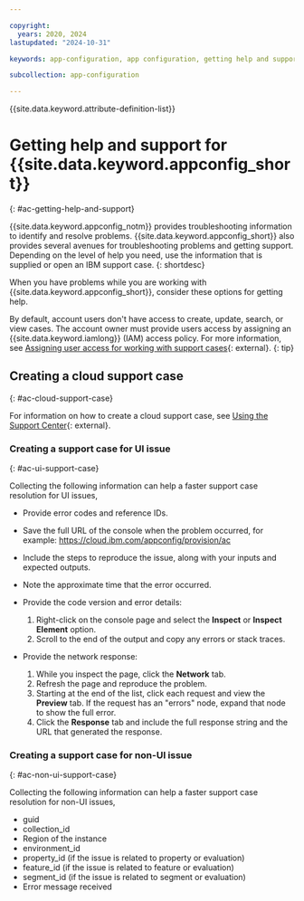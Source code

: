 ```yaml
---

copyright:
  years: 2020, 2024
lastupdated: "2024-10-31"

keywords: app-configuration, app configuration, getting help and support

subcollection: app-configuration

---
```


{{site.data.keyword.attribute-definition-list}}

# Getting help and support for {{site.data.keyword.appconfig_short}}
{: #ac-getting-help-and-support}

{{site.data.keyword.appconfig_notm}} provides troubleshooting information to identify and resolve problems. {{site.data.keyword.appconfig_short}} also provides several avenues for troubleshooting problems and getting support. Depending on the level of help you need, use the information that is supplied or open an IBM support case.
{: shortdesc}

When you have problems while you are working with {{site.data.keyword.appconfig_short}}, consider these options for getting help.

By default, account users don't have access to create, update, search, or view cases. The account owner must provide users access by assigning an {{site.data.keyword.iamlong}} (IAM) access policy. For more information, see [Assigning user access for working with support cases](/docs/account?topic=account-access-cases){: external}.
{: tip}

## Creating a cloud support case
{: #ac-cloud-support-case}

For information on how to create a cloud support case, see [Using the Support Center](/docs/account?topic=account-using-avatar){: external}.

### Creating a support case for UI issue
{: #ac-ui-support-case}

Collecting the following information can help a faster support case resolution for UI issues,

- Provide error codes and reference IDs.
- Save the full URL of the console when the problem occurred, for example: https://cloud.ibm.com/appconfig/provision/ac
- Include the steps to reproduce the issue, along with your inputs and expected outputs.
- Note the approximate time that the error occurred.

- Provide the code version and error details:
   1. Right-click on the console page and select the **Inspect** or **Inspect Element** option.
   1. Scroll to the end of the output and copy any errors or stack traces.

- Provide the network response:
   1. While you inspect the page, click the **Network** tab.
   1. Refresh the page and reproduce the problem.
   1. Starting at the end of the list, click each request and view the **Preview** tab. If the request has an "errors" node, expand that node to show the full error.
   1. Click the **Response** tab and include the full response string and the URL that generated the response.

### Creating a support case for non-UI issue
{: #ac-non-ui-support-case}

Collecting the following information can help a faster support case resolution for non-UI issues,

- guid
- collection_id
- Region of the instance
- environment_id
- property_id (if the issue is related to property or evaluation)
- feature_id (if the issue is related to feature or evaluation)
- segment_id (if the issue is related to segment or evaluation)
- Error message received
